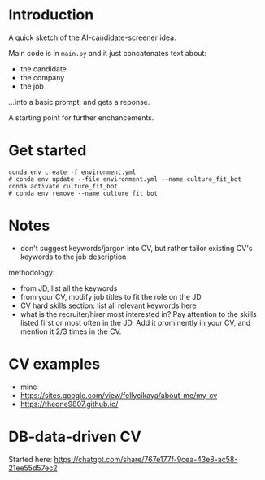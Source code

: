 # Introduction

A quick sketch of the AI-candidate-screener idea.

Main code is in `main.py` and it just concatenates text about:

- the candidate
- the company
- the job

...into a basic prompt, and gets a reponse.

A starting point for further enchancements.


# Get started

```
conda env create -f environment.yml
# conda env update --file environment.yml --name culture_fit_bot
conda activate culture_fit_bot
# conda env remove --name culture_fit_bot
```

# Notes

- don't suggest keywords/jargon into CV, but rather tailor existing CV's keywords to the job description

methodology:
- from JD, list all the keywords
- from your CV, modify job titles to fit the role on the JD
- CV hard skills section: list all relevant keywords here
- what is the recruiter/hirer most interested in? Pay attention to the skills listed first or most often in the JD. Add it prominently in your CV, and mention it 2/3 times in the CV.


# CV examples

- mine
- https://sites.google.com/view/fellycikaya/about-me/my-cv
- https://theone9807.github.io/

# DB-data-driven CV

Started here: https://chatgpt.com/share/767e177f-9cea-43e8-ac58-21ee55d57ec2

